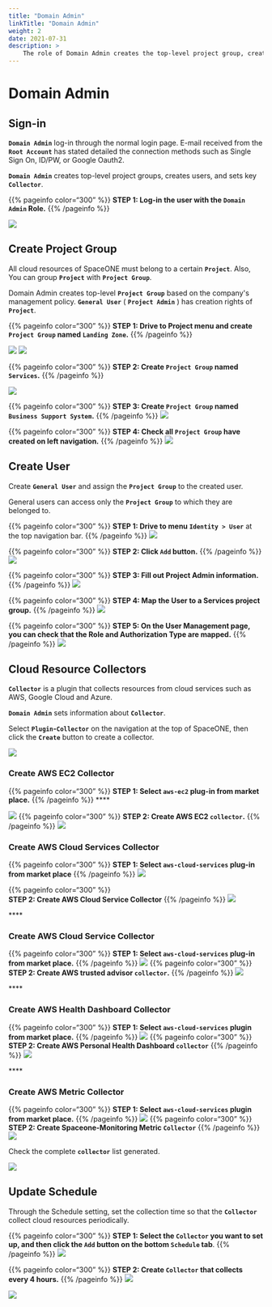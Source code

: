 ```yaml
---
title: "Domain Admin"
linkTitle: "Domain Admin"
weight: 2
date: 2021-07-31
description: >
    The role of Domain Admin creates the top-level project group, creates users, and sets the main collector.
---
```


# Domain Admin

## Sign-in

**`Domain Admin`** log-in through the normal login page. E-mail received from the **`Root Account`** has stated detailed the connection methods such as Single Sign On, ID/PW, or Google Oauth2.

**`Domain Admin`** creates top-level project groups, creates users, and sets key **`Collector`**.

{{% pageinfo color=“300” %}}
**STEP 1: Log-in the user with the `Domain Admin` Role.**
{{% /pageinfo %}}

![](/docs/using_spaceone_console/admin_guide/getting-started/Domain-Admin_img/Domain-Admin_image_01.png)

## Create Project Group

All cloud resources of SpaceONE must belong to a certain **`Project`**. Also, You can group **`Project`** with **`Project Group`**.

Domain Admin creates top-level **`Project Group`** based on the company's management policy.
**`General User`** ( **`Project Admin`** ) has creation rights of **`Project`**. 

{{% pageinfo color=“300” %}}
**STEP 1: Drive to Project menu and create `Project Group` named `Landing Zone`.** 
{{% /pageinfo %}}


![](/docs/using_spaceone_console/admin_guide/getting-started/Domain-Admin_img/Domain-Admin_image_02.png)
![](/docs/using_spaceone_console/admin_guide/getting-started/Domain-Admin_img/Domain-Admin_image_03.png)

{{% pageinfo color=“300” %}}
**STEP 2: Create `Project Group` named `Services`.**
{{% /pageinfo %}}

![](/docs/using_spaceone_console/admin_guide/getting-started/Domain-Admin_img/Domain-Admin_image_04.png)

{{% pageinfo color=“300” %}}
**STEP 3: Create `Project Group` named `Business Support System`.**
{{% /pageinfo %}}
![](/docs/using_spaceone_console/admin_guide/getting-started/Domain-Admin_img/Domain-Admin_image_05.png)

{{% pageinfo color=“300” %}}
**STEP 4: Check all `Project Group` have created on left navigation.**
{{% /pageinfo %}}
![](/docs/using_spaceone_console/admin_guide/getting-started/Domain-Admin_img/Domain-Admin_image_06.png)

## Create User

Create **`General User`** and assign the **`Project Group`** to the created user.

General users can access only the **`Project Group`** to which they are belonged to.

{{% pageinfo color=“300” %}}
**STEP 1: Drive to menu `Identity > User`** at the top navigation bar.
{{% /pageinfo %}}
![](/docs/using_spaceone_console/admin_guide/getting-started/Domain-Admin_img/Domain-Admin_image_07.png)

{{% pageinfo color=“300” %}}
**STEP 2: Click `Add` button.** 
{{% /pageinfo %}}
![](/docs/using_spaceone_console/admin_guide/getting-started/Domain-Admin_img/Domain-Admin_image_08.png)

{{% pageinfo color=“300” %}}
**STEP 3: Fill out Project Admin information.** 
{{% /pageinfo %}}
![](/docs/using_spaceone_console/admin_guide/getting-started/Domain-Admin_img/Domain-Admin_image_09.png)

{{% pageinfo color=“300” %}}
**STEP 4: Map the User to a Services project group.**
{{% /pageinfo %}}
![](/docs/using_spaceone_console/admin_guide/getting-started/Domain-Admin_img/Domain-Admin_image_10.png)

{{% pageinfo color=“300” %}}
**STEP 5: On the User Management page, you can check that the Role and Authorization Type are mapped.**
{{% /pageinfo %}}
![](/docs/using_spaceone_console/admin_guide/getting-started/Domain-Admin_img/Domain-Admin_user_role.png)


## Cloud Resource Collectors
 
**`Collector`** is a plugin that collects resources from cloud services such as AWS, Google Cloud and Azure.

**`Domain Admin`** sets information about **`Collector`**.



Select **`Plugin`-`Collector`** on the navigation at the top of SpaceONE, then click the **`Create`** button to create a collector.

![](/docs/using_spaceone_console/admin_guide/getting-started/Domain-Admin_img/Domain-Admin_image_14.png)



### **Create AWS EC2 Collector**
{{% pageinfo color=“300” %}}
**STEP 1: Select `aws-ec2` plug-in from market place.**
{{% /pageinfo %}}
\*\*\*\*

![](/docs/using_spaceone_console/admin_guide/getting-started/Domain-Admin_img/Domain-Admin_image_15.png)
{{% pageinfo color=“300” %}}
**STEP 2: Create AWS EC2 `collector`.**
{{% /pageinfo %}}
![](/docs/using_spaceone_console/admin_guide/getting-started/Domain-Admin_img/Domain-Admin_image_16.png)



### **Create AWS Cloud Services Collector**
{{% pageinfo color=“300” %}}
**STEP 1: Select `aws-cloud-services` plug-in from market place**
{{% /pageinfo %}}
![](/docs/using_spaceone_console/admin_guide/getting-started/Domain-Admin_img/Domain-Admin_image_17.png)

{{% pageinfo color=“300” %}}  
**STEP 2: Create AWS Cloud Service Collector** 
{{% /pageinfo %}}
![](/docs/using_spaceone_console/admin_guide/getting-started/Domain-Admin_img/Domain-Admin_image_18.png)

\*\*\*\*

### **Create AWS Cloud Service Collector**
{{% pageinfo color=“300” %}}
**STEP 1: Select `aws-cloud-services` plug-in from market place.**
{{% /pageinfo %}}
![](/docs/using_spaceone_console/admin_guide/getting-started/Domain-Admin_img/Domain-Admin_image_19.png)
{{% pageinfo color=“300” %}}
**STEP 2: Create AWS trusted advisor `collector`.** 
{{% /pageinfo %}}
![](/docs/using_spaceone_console/admin_guide/getting-started/Domain-Admin_img/Domain-Admin_image_20.png)

\*\*\*\*

### **Create AWS Health Dashboard Collector**
{{% pageinfo color=“300” %}}
**STEP 1: Select `aws-cloud-services` plugin from market place.**
{{% /pageinfo %}}
![](/docs/using_spaceone_console/admin_guide/getting-started/Domain-Admin_img/Domain-Admin_image_21.png)
{{% pageinfo color=“300” %}}
**STEP 2: Create AWS Personal Health Dashboard `collector`** 
{{% /pageinfo %}}
![](/docs/using_spaceone_console/admin_guide/getting-started/Domain-Admin_img/Domain-Admin_image_22.png)

\*\*\*\*

### **Create AWS Metric Collector**
{{% pageinfo color=“300” %}}
**STEP 1: Select `aws-cloud-services` plugin from market place.**
{{% /pageinfo %}}
![](/docs/using_spaceone_console/admin_guide/getting-started/Domain-Admin_img/Domain-Admin_image_23.png)
{{% pageinfo color=“300” %}}
**STEP 2: Create Spaceone-Monitoring Metric `Collector`** 
{{% /pageinfo %}}
![](/docs/using_spaceone_console/admin_guide/getting-started/Domain-Admin_img/Domain-Admin_image_24.png)

Check the complete **`collector`** list generated.

![](/docs/using_spaceone_console/admin_guide/getting-started/Domain-Admin_img/Domain-Admin_image_25.png)

## Update Schedule
   
Through the Schedule setting, set the collection time so that the **`Collector`** collect cloud resources periodically.

{{% pageinfo color=“300” %}}
**STEP 1: Select the `Collector` you want to set up, and then click the `Add` button on the bottom `Schedule` tab**.
{{% /pageinfo %}}
![](/docs/using_spaceone_console/admin_guide/getting-started/Domain-Admin_img/Domain-Admin_image_26.png)

{{% pageinfo color=“300” %}}
**STEP 2: Create `Collector` that collects every 4 hours.**
{{% /pageinfo %}}
![](/docs/using_spaceone_console/admin_guide/getting-started/Domain-Admin_img/Domain-Admin_image_27.png)

![](/docs/using_spaceone_console/admin_guide/getting-started/Domain-Admin_img/Domain-Admin_image_28.png)
